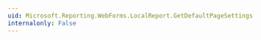 ```yaml
---
uid: Microsoft.Reporting.WebForms.LocalReport.GetDefaultPageSettings
internalonly: False
---
```

